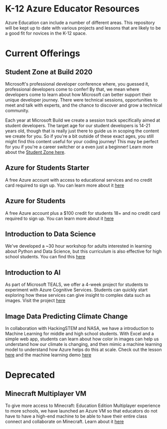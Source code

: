 # K-12 Azure Educator Resources
Azure Education can include a number of different areas. This repository will be kept up to date with various projects and lessons that are likely to be a good fit for novices in the K-12 space.

# Current Offerings
## Student Zone at Build 2020
Microsoft's professional developer conference where, you guessed it, professional developers come to confer! By that, we mean where developers come to learn about how Microsoft can better support their unique developer journey. There were technical sessions, opportunities to meet and talk with experts, and the chance to discover and grow a technical community.

Each year at Microsoft Build we create a session track specifically aimed at student developers. The target age for our student developers is 14-21 years old, though that is really just there to guide us in scoping the content we create for you. So if you're a bit outside of these exact ages, you still might find this content useful for your coding journey! This may be perfect for you if you're a career switcher or a even just a beginner! Learn more about the [Student Zone here](https://github.com/microsoft/StudentsAtBuild).

## Azure for Students Starter
A free Azure account with access to educational services and no credit card required to sign up. You can learn more about
it [here](https://azure.microsoft.com/en-us/free/students/starter/)

## Azure for Students
A free Azure account plus a $100 credit for students 18+ and no credit card required to sign up. You can learn more about it
[here](https://azure.microsoft.com/en-us/free/students/)

## Introduction to Data Science
We've developed a ~30 hour workshop for adults interested in learning about Python and Data Science, but this curriculum is also effective for high school students. You can find this [here](https://github.com/microsoft/reactors)

## Introduction to AI
As part of Microsoft TEALS, we offer a 4-week project for students to experiment with Azure Cognitive Services. Students
can quickly start exploring how these services can give insight to complex data such as images. Visit the project
[here](https://github.com/microsoft/k12/tree/master/Teals/README.md)

## Image Data Predicting Climate Change
In collaboration with HackingSTEM and NASA, we have a introduction to Machine Learning for middle and high school students. With
Excel and a simple web app, students can learn about how color in images can help us understand how our climate is changing, 
and then mimic a machine learning model to understand how Azure helps do this at scale. Check out the lesson [here](https://preview.education.microsoft.com/hackingStem/lesson/nv3zo6ad) and the machine learning demo [here](https://nasa-on-azure.azurewebsites.net/)

# Deprecated
## Minecraft Multiplayer VM
To give more access to Minecraft: Education Edition Multiplayer experience to more schools, we have launched an Azure VM so that
educators do not have to have a high-end machine to be able to have their entire class connect and collaborate on Minecraft. 
Learn about it [here](https://azure.microsoft.com/en-us/blog/host-multiplayer-minecraft-education-edition-on-azure-virtual-machines/)
